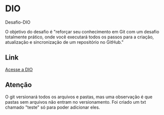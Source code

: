 # DIO
Desafio-DIO

O objetivo do desafio é "reforçar seu conhecimento em Git com um desafio totalmente
prático, onde você executará todos os passos para a criação,
atualização e sincronização de um repositório no GitHub."

## Link 
[Acesse a DIO](https://www.dio.me/)

## Atenção
 O git versionará todos os arquivos e pastas, mas uma observação é que pastas sem arquivos não entram no versionamento.
 Foi criado um txt chamado "teste" só para poder adicionar eles.
